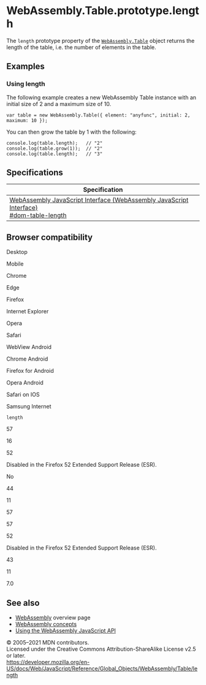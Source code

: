WebAssembly.Table.prototype.length
==================================

The `length` prototype property of the [`WebAssembly.Table`](../table) object returns the length of the table, i.e. the number of elements in the table.

Examples
--------

### Using length

The following example creates a new WebAssembly Table instance with an initial size of 2 and a maximum size of 10.

    var table = new WebAssembly.Table({ element: "anyfunc", initial: 2, maximum: 10 });

You can then grow the table by 1 with the following:

    console.log(table.length);   // "2"
    console.log(table.grow(1));  // "2"
    console.log(table.length);   // "3"

Specifications
--------------

<table><thead><tr class="header"><th>Specification</th></tr></thead><tbody><tr class="odd"><td><a href="https://webassembly.github.io/spec/js-api/#dom-table-length">WebAssembly JavaScript Interface (WebAssembly JavaScript Interface)<br />
<span class="small">#dom-table-length</span></a></td></tr></tbody></table>

Browser compatibility
---------------------

Desktop

Mobile

Chrome

Edge

Firefox

Internet Explorer

Opera

Safari

WebView Android

Chrome Android

Firefox for Android

Opera Android

Safari on IOS

Samsung Internet

`length`

57

16

52

Disabled in the Firefox 52 Extended Support Release (ESR).

No

44

11

57

57

52

Disabled in the Firefox 52 Extended Support Release (ESR).

43

11

7.0

See also
--------

-   [WebAssembly](https://developer.mozilla.org/en-US/docs/WebAssembly) overview page
-   [WebAssembly concepts](https://developer.mozilla.org/en-US/docs/WebAssembly/Concepts)
-   [Using the WebAssembly JavaScript API](https://developer.mozilla.org/en-US/docs/WebAssembly/Using_the_JavaScript_API)

© 2005–2021 MDN contributors.  
Licensed under the Creative Commons Attribution-ShareAlike License v2.5 or later.  
<a href="https://developer.mozilla.org/en-US/docs/Web/JavaScript/Reference/Global_Objects/WebAssembly/Table/length" class="_attribution-link">https://developer.mozilla.org/en-US/docs/Web/JavaScript/Reference/Global_Objects/WebAssembly/Table/length</a>
